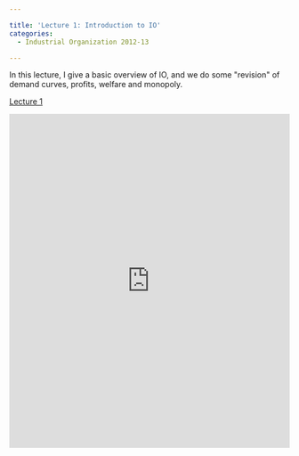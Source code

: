 ```yaml
---

title: 'Lecture 1: Introduction to IO'
categories:
  - Industrial Organization 2012-13

---
```

In this lecture, I give a basic overview of IO, and we do some "revision" of demand curves, profits, welfare and monopoly.

<a title="View Lecture 1 on Scribd" href="https://www.scribd.com/doc/109078865/Lecture-1" >Lecture 1</a>

<iframe src="https://www.scribd.com/embeds/109078865/content?start_page=1&view_mode=scroll&access_key=key-2jb2eajark10b8v9p34g" data-auto-height="true" data-aspect-ratio="1.33333333333333" scrolling="no" width="100%" height="600" frameborder="0"></iframe>